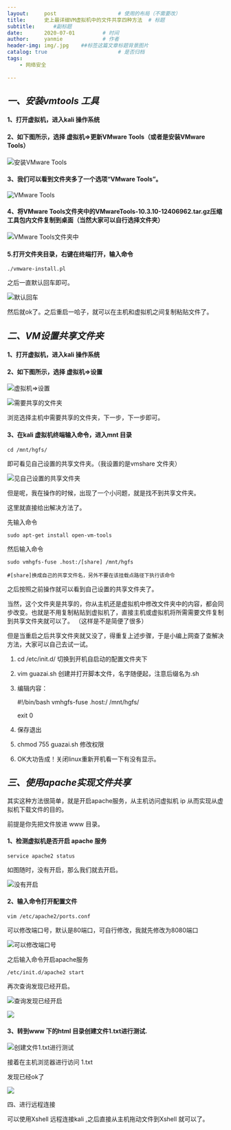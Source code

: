 ```yaml
---
layout:     post                    # 使用的布局（不需要改）
title:      史上最详细VM虚拟机中的文件共享四种方法  # 标题 
subtitle:      #副标题
date:       2020-07-01         # 时间
author:     yanmie             # 作者
header-img: img/.jpg    ##标签这篇文章标题背景图片
catalog: true                       # 是否归档
tags:                               
    - 网络安全
  
---
```


## ***一、安装vmtools 工具***
  
#### 1、打开虚拟机，进入kali 操作系统

#### 2、如下图所示，选择 虚拟机=>更新VMware Tools（或者是安装VMware Tools）

![安装VMware Tools](https://s1.ax1x.com/2020/07/01/NowUsg.png)

#### 3、我们可以看到文件夹多了一个选项“VMware Tools”。

![VMware Tools](https://s1.ax1x.com/2020/07/01/NowaLQ.png)

#### 4、将VMware Tools文件夹中的VMwareTools-10.3.10-12406962.tar.gz压缩工具包内文件复制到桌面（当然大家可以自行选择文件夹）

![VMware Tools文件夹中](https://s1.ax1x.com/2020/07/01/Nowriq.png)

#### 5.打开文件夹目录，右键在终端打开，输入命令

	./vmware-install.pl

之后一直默认回车即可。

![默认回车](https://s1.ax1x.com/2020/07/01/Now2yF.png)


然后就ok了。之后重启一哈子，就可以在主机和虚拟机之间复制粘贴文件了。

## ***二、VM设置共享文件夹***
#### 1、打开虚拟机，进入kali 操作系统

#### 2、如下图所示，选择 虚拟机=>设置

![虚拟机=>设置](https://s1.ax1x.com/2020/07/01/Nowhw9.png)

![需要共享的文件夹](https://s1.ax1x.com/2020/07/01/NowIF1.png)

浏览选择主机中需要共享的文件夹，下一步，下一步即可。

#### 3、在kali 虚拟机终端输入命令，进入mnt 目录

	cd /mnt/hgfs/

即可看见自己设置的共享文件夹。（我设置的是vmshare 文件夹）

![见自己设置的共享文件夹](https://s1.ax1x.com/2020/07/01/NowHSK.png)


但是呢，我在操作的时候，出现了一个小问题，就是找不到共享文件夹。

这里就直接给出解决方法了。

先输入命令

	
	sudo apt-get install open-vm-tools

然后输入命令

	sudo vmhgfs-fuse .host:/[share] /mnt/hgfs                        

	#[share]换成自己的共享文件名，另外不要在该挂载点路径下执行该命令

之后按照之前操作就可以看到自己设置的共享文件夹了。

当然，这个文件夹是共享的，你从主机还是虚拟机中修改文件夹中的内容，都会同步改变。也就是不用复制粘贴到虚拟机了，直接主机或虚拟机将所需需要文件复制到共享文件夹就可以了。
（这样是不是简便了很多）

但是当重启之后共享文件夹就又没了，得重复上述步骤，于是小编上网查了查解决方法，大家可以自己去试一试。

1. cd /etc/init.d/        切换到开机自启动的配置文件夹下

2. vim guazai.sh        创建并打开脚本文件，名字随便起，注意后缀名为.sh
3. 编辑内容：

	#!/bin/bash	
	vmhgfs-fuse .host:/  /mnt/hgfs/
 
	exit 0

4. 保存退出

5. chmod 755 guazai.sh     修改权限

6. OK大功告成！关闭linux重新开机看一下有没有显示。 

## ***三、使用apache实现文件共享***
其实这种方法很简单，就是开启apache服务，从主机访问虚拟机 ip 从而实现从虚拟机下载文件的目的。

前提是你先把文件放进 www 目录。

#### 1、检测虚拟机是否开启 apache 服务

	service apache2 status

如图随时，没有开启，那么我们就去开启。

![没有开启](https://s1.ax1x.com/2020/07/01/NowvTA.png)

#### 2、输入命令打开配置文件

	vim /etc/apache2/ports.conf

可以修改端口号，默认是80端口，可自行修改，我就先修改为8080端口

![可以修改端口号](https://s1.ax1x.com/2020/07/01/No0SYt.png)


之后输入命令开启apache服务

	/etc/init.d/apache2 start


再次查询发现已经开启。

![查询发现已经开启](https://s1.ax1x.com/2020/07/01/No0nf0.png)

![](https://s1.ax1x.com/2020/07/01/No0KpV.png)

#### 3、转到www 下的html 目录创建文件1.txt进行测试.

![创建文件1.txt进行测试](https://s1.ax1x.com/2020/07/01/No0Q6U.png)


接着在主机浏览器进行访问 1.txt

发现已经ok了

![](https://s1.ax1x.com/2020/07/01/No03m4.png)

四、进行远程连接

可以使用Xshell 远程连接kali ,之后直接从主机拖动文件到Xshell 就可以了。

